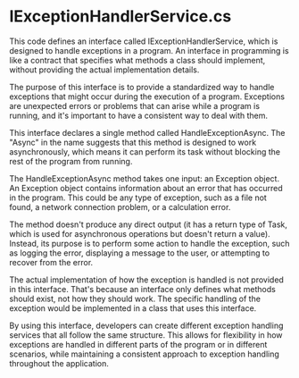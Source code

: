 # IExceptionHandlerService.cs

This code defines an interface called IExceptionHandlerService, which is designed to handle exceptions in a program. An interface in programming is like a contract that specifies what methods a class should implement, without providing the actual implementation details.

The purpose of this interface is to provide a standardized way to handle exceptions that might occur during the execution of a program. Exceptions are unexpected errors or problems that can arise while a program is running, and it's important to have a consistent way to deal with them.

This interface declares a single method called HandleExceptionAsync. The "Async" in the name suggests that this method is designed to work asynchronously, which means it can perform its task without blocking the rest of the program from running.

The HandleExceptionAsync method takes one input: an Exception object. An Exception object contains information about an error that has occurred in the program. This could be any type of exception, such as a file not found, a network connection problem, or a calculation error.

The method doesn't produce any direct output (it has a return type of Task, which is used for asynchronous operations but doesn't return a value). Instead, its purpose is to perform some action to handle the exception, such as logging the error, displaying a message to the user, or attempting to recover from the error.

The actual implementation of how the exception is handled is not provided in this interface. That's because an interface only defines what methods should exist, not how they should work. The specific handling of the exception would be implemented in a class that uses this interface.

By using this interface, developers can create different exception handling services that all follow the same structure. This allows for flexibility in how exceptions are handled in different parts of the program or in different scenarios, while maintaining a consistent approach to exception handling throughout the application.
